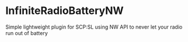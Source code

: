 # InfiniteRadioBatteryNW
 Simple lightweight plugin for SCP:SL using NW API to never let your radio run out of battery
